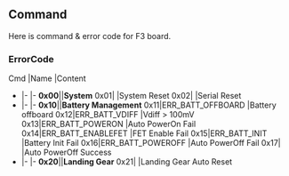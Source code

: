 ## Command

Here is command & error code for F3 board.

### ErrorCode

Cmd |Name               |Content
-   |-                  |-
**0x00**||**System**
0x01|                   |System Reset
0x02|                   |Serial Reset
-   |-                  |-
**0x10**||**Battery Management**
0x11|ERR_BATT_OFFBOARD  |Battery offboard
0x12|ERR_BATT_VDIFF     |Vdiff > 100mV
0x13|ERR_BATT_POWERON   |Auto PowerOn Fail
0x14|ERR_BATT_ENABLEFET |FET Enable Fail
0x15|ERR_BATT_INIT      |Battery Init Fail
0x16|ERR_BATT_POWEROFF  |Auto PowerOff Fail
0x17|                   |Auto PowerOff Success
-   |-                  |-
**0x20**||**Landing Gear**
0x21|                   |Landing Gear Auto Reset